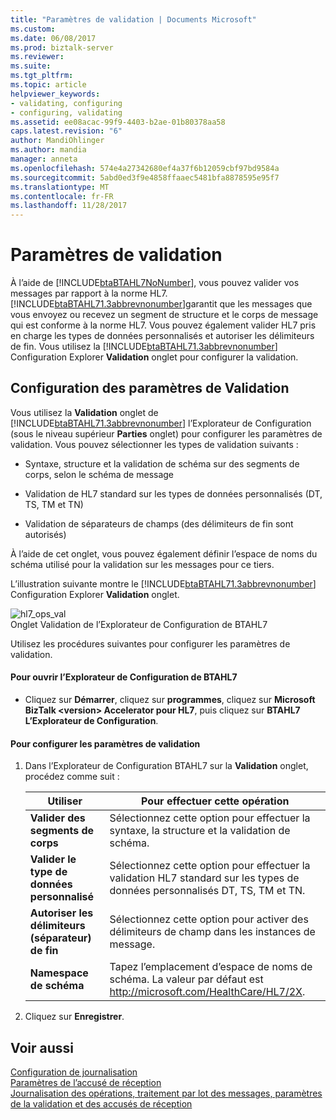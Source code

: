 ```yaml
---
title: "Paramètres de validation | Documents Microsoft"
ms.custom: 
ms.date: 06/08/2017
ms.prod: biztalk-server
ms.reviewer: 
ms.suite: 
ms.tgt_pltfrm: 
ms.topic: article
helpviewer_keywords:
- validating, configuring
- configuring, validating
ms.assetid: ee08acac-99f9-4403-b2ae-01b80378aa58
caps.latest.revision: "6"
author: MandiOhlinger
ms.author: mandia
manager: anneta
ms.openlocfilehash: 574e4a27342680ef4a37f6b12059cbf97bd9584a
ms.sourcegitcommit: 5abd0ed3f9e4858ffaaec5481bfa8878595e95f7
ms.translationtype: MT
ms.contentlocale: fr-FR
ms.lasthandoff: 11/28/2017
---
```

# <a name="validation-settings"></a>Paramètres de validation
À l’aide de [!INCLUDE[btaBTAHL7NoNumber](../../includes/btabtahl7nonumber-md.md)], vous pouvez valider vos messages par rapport à la norme HL7. [!INCLUDE[btaBTAHL71.3abbrevnonumber](../../includes/btabtahl71-3abbrevnonumber-md.md)]garantit que les messages que vous envoyez ou recevez un segment de structure et le corps de message qui est conforme à la norme HL7. Vous pouvez également valider HL7 pris en charge les types de données personnalisés et autoriser les délimiteurs de fin. Vous utilisez la [!INCLUDE[btaBTAHL71.3abbrevnonumber](../../includes/btabtahl71-3abbrevnonumber-md.md)] Configuration Explorer **Validation** onglet pour configurer la validation.  
  
## <a name="configuring-validation-settings"></a>Configuration des paramètres de Validation  
 Vous utilisez la **Validation** onglet de [!INCLUDE[btaBTAHL71.3abbrevnonumber](../../includes/btabtahl71-3abbrevnonumber-md.md)] l’Explorateur de Configuration (sous le niveau supérieur **Parties** onglet) pour configurer les paramètres de validation. Vous pouvez sélectionner les types de validation suivants :  
  
-   Syntaxe, structure et la validation de schéma sur des segments de corps, selon le schéma de message  
  
-   Validation de HL7 standard sur les types de données personnalisés (DT, TS, TM et TN)  
  
-   Validation de séparateurs de champs (des délimiteurs de fin sont autorisés)  
  
 À l’aide de cet onglet, vous pouvez également définir l’espace de noms du schéma utilisé pour la validation sur les messages pour ce tiers.  
  
 L’illustration suivante montre le [!INCLUDE[btaBTAHL71.3abbrevnonumber](../../includes/btabtahl71-3abbrevnonumber-md.md)] Configuration Explorer **Validation** onglet.  
  
 ![](../../adapters-and-accelerators/accelerator-hl7/media/hl7-ops-val.gif "hl7_ops_val")  
Onglet Validation de l’Explorateur de Configuration de BTAHL7  
  
 Utilisez les procédures suivantes pour configurer les paramètres de validation.  
  
#### <a name="to-open-btahl7-configuration-explorer"></a>Pour ouvrir l’Explorateur de Configuration de BTAHL7  
  
-   Cliquez sur **Démarrer**, cliquez sur **programmes**, cliquez sur **Microsoft BizTalk \<version\> Accelerator pour HL7**, puis cliquez sur  **BTAHL7 L’Explorateur de Configuration**.  
  
#### <a name="to-configure-validation-settings"></a>Pour configurer les paramètres de validation  
  
1.  Dans l’Explorateur de Configuration BTAHL7 sur la **Validation** onglet, procédez comme suit :  
  
    |Utiliser|Pour effectuer cette opération|  
    |--------------|----------------|  
    |**Valider des segments de corps**|Sélectionnez cette option pour effectuer la syntaxe, la structure et la validation de schéma.|  
    |**Valider le type de données personnalisé**|Sélectionnez cette option pour effectuer la validation HL7 standard sur les types de données personnalisés DT, TS, TM et TN.|  
    |**Autoriser les délimiteurs (séparateur) de fin**|Sélectionnez cette option pour activer des délimiteurs de champ dans les instances de message.|  
    |**Namespace de schéma**|Tapez l’emplacement d’espace de noms de schéma. La valeur par défaut est http://microsoft.com/HealthCare/HL7/2X.|  
  
2.  Cliquez sur **Enregistrer**.  
  
## <a name="see-also"></a>Voir aussi  
 [Configuration de journalisation](../../adapters-and-accelerators/accelerator-hl7/logging-configuration.md)   
 [Paramètres de l’accusé de réception](../../adapters-and-accelerators/accelerator-hl7/acknowledgment-settings.md)   
[Journalisation des opérations, traitement par lot des messages, paramètres de la validation et des accusés de réception](../../adapters-and-accelerators/accelerator-hl7/operational-logging-message-batching-validation-and-asknowledgment-settings.md)